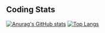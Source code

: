 

## Coding Stats
[![Anurag's GitHub stats](https://github-readme-stats.vercel.app/api?username=hsyisshy)](https://github.com/anuraghazra/github-readme-stats)
[![Top Langs](https://github-readme-stats.vercel.app/api/top-langs/?username=hsyisshy)](https://github.com/anuraghazra/github-readme-stats)

